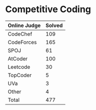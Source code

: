 # Competitive Coding
|Online Judge|Solved|
|------ | ------|
|CodeChef | 109 |  
|CodeForces | 165 |  
|SPOJ | 61 |  
|AtCoder | 100 |  
|Leetcode | 30 |  
|TopCoder | 5 |  
|UVa | 3 |  
|Other | 4 |  
|Total | 477 |